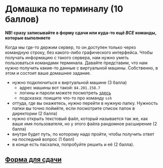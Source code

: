 # Домашка по терминалу (10 баллов)
**NB! сразу записывайте в форму сдачи или куда-то ещё *ВСЕ* команды, которые выполняете**


Когда мы где-то держим сервер, то он доступен только через командную строку, без какого-либо графического интерфейса. Чтобы получать информацию с такого сервера, нам нужно уметь пользоваться командами терминала. Давайте представим, что нам нужно получить какие-то данные с виртуальной машины. Собственно, в этом и состоит ваше домашнее задание.

- нужно подключиться к виртуальной машине (3 балла)
  - адрес машины вот такой: `84.201.158.7`
  - логины и пароли можете посмотреть [здесь](https://docs.google.com/spreadsheets/d/1sVedZDGoANADBo8kaxzBylPXhlWM2SXyqvumffAWPvQ/edit?usp=sharing)
  - подсказка: поищите что-то про команду `ssh`
- оттуда, где вы окажетесь, нужно перейти в нужную папку. Нужность папки вы точно поймёте, если посмотрите список папок в директории (2 балла)
- нужно открыть текстовый файл, который называется так же, как ваше имя пользователя, но у этого файла рандомное расширение (2 балла)
- внутри будет путь, по которому надо пройти, чтобы получить ответ на последний вопрос (1 балл)
- в конце есть пасхалка, попробуйте решить и её (2 балла).


## [Форма для сдачи](https://forms.gle/TQW7UDJxiXb8qfYSA)
